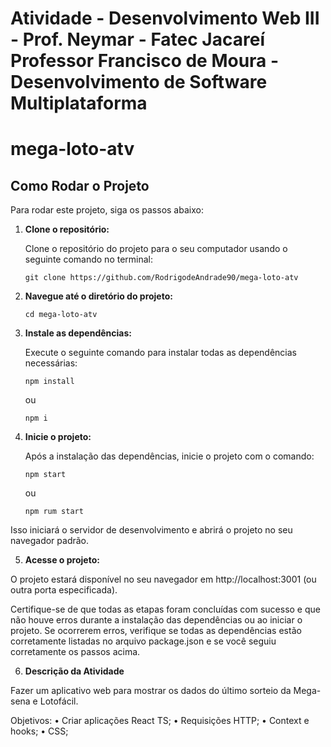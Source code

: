 # Atividade - Desenvolvimento Web III - Prof. Neymar - Fatec Jacareí Professor Francisco de Moura - Desenvolvimento de Software Multiplataforma

# mega-loto-atv

## Como Rodar o Projeto

Para rodar este projeto, siga os passos abaixo:

1. **Clone o repositório:**

   Clone o repositório do projeto para o seu computador usando o seguinte comando no terminal:

   ```
   git clone https://github.com/RodrigodeAndrade90/mega-loto-atv
   ```

2. **Navegue até o diretório do projeto:**
   ```
   cd mega-loto-atv
   ```
3. **Instale as dependências:**

   Execute o seguinte comando para instalar todas as dependências necessárias:
    ```
    npm install
    ```
   ou
    ```
    npm i
    ```


4. **Inicie o projeto:**

   Após a instalação das dependências, inicie o projeto com o comando:
    ```
    npm start
    ```
    ou
    ```
    npm rum start
    ```
  Isso iniciará o servidor de desenvolvimento e abrirá o projeto no seu navegador padrão.

5. **Acesse o projeto:**

O projeto estará disponível no seu navegador em http://localhost:3001 (ou outra porta especificada).

Certifique-se de que todas as etapas foram concluídas com sucesso e que não houve erros durante a instalação das dependências ou ao iniciar o projeto. Se ocorrerem erros, verifique se todas as dependências estão corretamente listadas no arquivo package.json e se você seguiu corretamente os passos acima.


6. **Descrição da Atividade**

Fazer um aplicativo web para mostrar os dados do último sorteio da Mega-sena e
Lotofácil.

Objetivos:
• Criar aplicações React TS;
• Requisições HTTP;
• Context e hooks;
• CSS;
